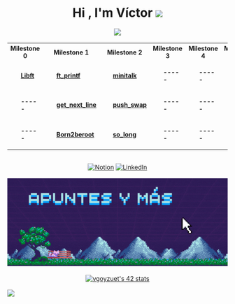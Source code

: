 <h1 align="center"><b>Hi , I'm Víctor </b><img src="https://media.giphy.com/media/hvRJCLFzcasrR4ia7z/giphy.gif" width="35"></h1>
<!--  -->
<p align="center">
  <a href="https://github.com/DenverCoder1/readme-typing-svg"><img src="https://readme-typing-svg.herokuapp.com?font=Time+New+Roman&color=00FF00&size=25&center=true&vCenter=true&width=600&height=100&lines=...&hearts;++;Student+at+42;C,+C%2B%2B,+Python;Unix+signals,+Algorithms,+Graphics;stuffs..<3&"></a>
</p>

<!--  -->
<table align="center">
  <tr>
    <th>Milestone 0</th>
    <th>Milestone 1</th>
    <th>Milestone 2</th>
    <th>Milestone 3</th>
    <th>Milestone 4</th>
    <th>Milestone 5</th>
    <th>Milestone 6</th>
  </tr>
<!-- Start Row 1 -->
  <tr>
    <td align="left">
      <ul>
        <b><a href="https://github.com/victor-goyzueta/libft">Libft</a><br></b>
      </ul>
    </td>
    <td align="left">
      <ul>
        <b><a href="https://github.com/victor-goyzueta/ft_printf">ft_printf</a><br></b>
      </ul>
    </td>
    <td align="left">
      <ul>
        <b><a href="https://github.com/victor-goyzueta/minitalk">minitalk</a><br></b>
      </ul>
    </td>
    <td align="left">
      <ul>
        <b><a>-----</a><br></b>
      </ul>
    </td>
    <td align="left">
      <ul>
        <b><a>-----</a><br></b>
      </ul>
    </td>
    <td align="left">
      <ul>
        <b><a>-----</a><br></b>
      </ul>
    </td>
    <td align="left">
      <ul>
        <b><a>-----</a><br></b>
      </ul>
    </td>
  </tr>
<!-- Start Row 2 -->
  <tr align="center">
    <td align="left">
      <ul>
        <b><a>-----</a><br></b>
      </ul>
    </td>
    <td align="left">
      <ul>
        <b><a href="https://github.com/victor-goyzueta/get_next_line">get_next_line</a><br></b>
      </ul>
    </td>
    <td align="left">
      <ul>
        <b><a href="https://github.com/victor-goyzueta/push_swap">push_swap</a><br></b>
      </ul>
    </td>
    <td align="left">
      <ul>
        <b><a>-----</a><br></b>
      </ul>
    </td>
    <td align="left">
      <ul>
        <b><a>-----</a><br></b>
      </ul>
    </td>
    <td align="left">
      <ul>
        <b><a>-----</a><br></b>
      </ul>
    </td>
    <td align="left">
      <ul>
        <b><a>-----</a><br></b>
      </ul>
    </td>
  </tr>
<!-- Start of row 3 -->
  <tr align="left">
    <td align="left">
      <ul>
        <b><a>-----</a><br></b>
      </ul>
    </td>
    <td align="left">
      <ul>
        <b><a href="https://github.com/victor-goyzueta/Born2beroot">Born2beroot</a><br></b>
      </ul>
    </td>
    <td align="left">
      <ul>
        <b><a href="https://github.com/victor-goyzueta/so_long">so_long</a><br></b>
      </ul>
    </td>
    <td align="left">
      <ul>
        <b><a>-----</a><br></b>
      </ul>
    </td>
    <td align="left">
      <ul>
        <b><a>-----</a><br></b>
      </ul>
    </td>
    <td align="left">
      <ul>
        <b><a>-----</a><br></b>
      </ul>
    </td>
    <td align="left">
      <ul>
        <b><a>-----</a><br></b>
      </ul>
    </td>
  </tr>
</table>

<br>

<!--  -->
<div align="center">
  <a href="https://bit.ly/victor-goyzueta"><img src="https://img.shields.io/badge/Web-black" alt="Notion"></a>
  <a href="https://www.linkedin.com/in/victor-goyzueta/"><img src="https://img.shields.io/badge/LinkedIn-blue" alt="LinkedIn"></a>
</div>

<br>

<!--  -->
<div align="center">
  <a href="https://bit.ly/42-vgoyzuet" target="_blank"><img src="./banner-apuntes.gif" alt="banner web de apuntes">
  </a>
</div>

<br>

<!--  -->
<div align="center">
  <a href="https://github.com/victor-goyzueta"><img src="https://badge.mediaplus.ma/binary/vgoyzuet?1337Badge=off&UM6P=off" alt="vgoyzuet's 42 stats" /></a>
</div>

<br>

<!--  -->
<img src="https://user-images.githubusercontent.com/73097560/115834477-dbab4500-a447-11eb-908a-139a6edaec5c.gif">

<br>
